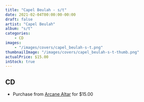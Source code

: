 ```yaml
---
title: "Capel Beulah - s/t"
date: 2021-02-04T00:00:00-00:00
draft: false
artist: "Capel Beulah"
album: "s/t"
categories:
    - CD
images:
    - "/images/covers/capel_beulah-s-t.png"
thumbnailImage: "/images/covers/capel_beulah-s-t-thumb.png"
actualPrice: $15.00
inStock: true
---
```


## CD
* Purchase from [Arcane Altar](https://arcanealtar.bigcartel.com/product/capel-beulah-s-t-cd) for $15.00
